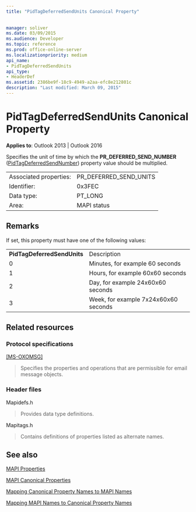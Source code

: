 ```yaml
---
title: "PidTagDeferredSendUnits Canonical Property"
 
 
manager: soliver
ms.date: 03/09/2015
ms.audience: Developer
ms.topic: reference
ms.prod: office-online-server
ms.localizationpriority: medium
api_name:
- PidTagDeferredSendUnits
api_type:
- HeaderDef
ms.assetid: 2386be9f-18c9-4949-a2aa-efc8e212801c
description: "Last modified: March 09, 2015"
---
```


# PidTagDeferredSendUnits Canonical Property

  
  
**Applies to**: Outlook 2013 | Outlook 2016 
  
Specifies the unit of time by which the **PR_DEFERRED_SEND_NUMBER** ([PidTagDeferredSendNumber](pidtagdeferredsendnumber-canonical-property.md)) property value should be multiplied.
  
|||
|:-----|:-----|
|Associated properties:  <br/> |PR_DEFERRED_SEND_UNITS  <br/> |
|Identifier:  <br/> |0x3FEC  <br/> |
|Data type:  <br/> |PT_LONG  <br/> |
|Area:  <br/> |MAPI status  <br/> |
   
## Remarks

If set, this property must have one of the following values:
  
|||
|:-----|:-----|
|**PidTagDeferredSendUnits** <br/> |Description  <br/> |
|0  <br/> |Minutes, for example 60 seconds  <br/> |
|1  <br/> |Hours, for example 60x60 seconds  <br/> |
|2  <br/> |Day, for example 24x60x60 seconds  <br/> |
|3  <br/> |Week, for example 7x24x60x60 seconds  <br/> |
   
## Related resources

### Protocol specifications

[[MS-OXOMSG]](https://msdn.microsoft.com/library/daa9120f-f325-4afb-a738-28f91049ab3c%28Office.15%29.aspx)
  
> Specifies the properties and operations that are permissible for email message objects.
    
### Header files

Mapidefs.h
  
> Provides data type definitions.
    
Mapitags.h
  
> Contains definitions of properties listed as alternate names.
    
## See also



[MAPI Properties](mapi-properties.md)
  
[MAPI Canonical Properties](mapi-canonical-properties.md)
  
[Mapping Canonical Property Names to MAPI Names](mapping-canonical-property-names-to-mapi-names.md)
  
[Mapping MAPI Names to Canonical Property Names](mapping-mapi-names-to-canonical-property-names.md)

